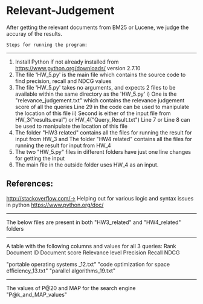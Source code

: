 # Relevant-Judgement
After getting the relevant documents from BM25 or Lucene, we judge the accuray of the results.

	Steps for running the program:
---------------------------------------------------------------------------------------------------------------------------
1. Install Python if not already installed from https://www.python.org/downloads/  version 2.7.10
2. The file 'HW_5.py' is the main file which contains the source code to find precision, recall and NDCG values
3. The file 'HW_5.py' takes no arguments, and expects 2 files to be available within the same directory as the 'HW_5.py'
	 i) One is the "relevance_judgement.txt" which contains the relevance judgement score of all the queries
		Line 29 in the code can be used to manipulate the location of this file
	ii) Second is either of the input file from HW_3("results.eval") or HW_4("Query_Result.txt")
		Line 7 or Line 8 can be used to manipulate the location of this file
4. The folder "HW3 related" contains all the files for running the result for input from HW_3 and
	The folder "HW4 related" contains all the files for running the result for input from HW_4
5. The two "HW_5.py" files in different folders have just one line changes for getting the input
6. The main file in the outside folder uses HW_4 as an input.

References:
----------------------------------------------------------------------------------------------------------------------------
http://stackoverflow.com/-> Helping out for various logic and syntax issues in python
https://www.python.org/doc/

******************************************************************************************************
The below files are present in both "HW3_related" and "HW4_related" folders

******************************************************************************************************
A table with the following columns and values for all 3 queries:
Rank
Document ID
Document score
Relevance level
Precision
Recall
NDCG

"portable operating systems _12.txt"
"code optimization for space efficiency_13.txt"
"parallel algorithms_19.txt"

******************************************************************************************************
The values of P@20 and MAP for the search engine
"P@k_and_MAP_values"
